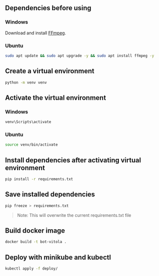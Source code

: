 ## Dependencies before using

### Windows

Download and install [FFmpeg](https://ffmpeg.org/download.html).

### Ubuntu

```bash
sudo apt update && sudo apt upgrade -y && sudo apt install ffmpeg -y
```

## Create a virtual environment

```bash
python -m venv venv
```

## Activate the virtual environment

### Windows

```bash
venv\Scripts\activate
```

### Ubuntu

```bash
source venv/bin/activate
```

## Install dependencies after activating virtual environment

```bash
pip install -r requirements.txt
```

## Save installed dependencies

```bash
pip freeze > requirements.txt
```

> Note: This will overwrite the current requirements.txt file


## Build docker image

```bash
docker build -t bot-vitola .
```

## Deploy with minikube and kubectl

```bash
kubectl apply -f deploy/
```